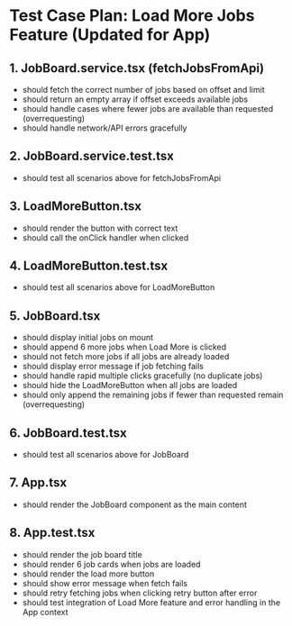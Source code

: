 # Test Case Plan: Load More Jobs Feature (Updated for App)

## 1. JobBoard.service.tsx (fetchJobsFromApi)

-   should fetch the correct number of jobs based on offset and limit
-   should return an empty array if offset exceeds available jobs
-   should handle cases where fewer jobs are available than requested (overrequesting)
-   should handle network/API errors gracefully

## 2. JobBoard.service.test.tsx

-   should test all scenarios above for fetchJobsFromApi

## 3. LoadMoreButton.tsx

-   should render the button with correct text
-   should call the onClick handler when clicked

## 4. LoadMoreButton.test.tsx

-   should test all scenarios above for LoadMoreButton

## 5. JobBoard.tsx

-   should display initial jobs on mount
-   should append 6 more jobs when Load More is clicked
-   should not fetch more jobs if all jobs are already loaded
-   should display error message if job fetching fails
-   should handle rapid multiple clicks gracefully (no duplicate jobs)
-   should hide the LoadMoreButton when all jobs are loaded
-   should only append the remaining jobs if fewer than requested remain (overrequesting)

## 6. JobBoard.test.tsx

-   should test all scenarios above for JobBoard

## 7. App.tsx

-   should render the JobBoard component as the main content

## 8. App.test.tsx

-   should render the job board title
-   should render 6 job cards when jobs are loaded
-   should render the load more button
-   should show error message when fetch fails
-   should retry fetching jobs when clicking retry button after error
-   should test integration of Load More feature and error handling in the App context
